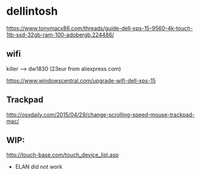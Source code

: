 # dellintosh

https://www.tonymacx86.com/threads/guide-dell-xps-15-9560-4k-touch-1tb-ssd-32gb-ram-100-adobergb.224486/


## wifi
killer --> dw1830 (23eur from aliexpress.com)

https://www.windowscentral.com/upgrade-wifi-dell-xps-15

## Trackpad

http://osxdaily.com/2015/04/29/change-scrolling-speed-mouse-trackpad-mac/
 

## WIP:
http://touch-base.com/touch_device_list.asp
 * ELAN did not work
